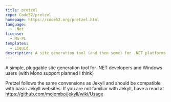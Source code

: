```yaml
---
title: pretzel
repo: Code52/pretzel
homepage: https://code52.org/pretzel.html
language:
  - .Net
license:
  - MS-PL
templates:
  - Liquid
description: A site generation tool (and then some) for .NET platforms.
---
```


A simple, pluggable site generation tool for .NET developers and Windows users (with Mono support planned I think)

Pretzel follows the same convensions as Jekyll and should be compatible with basic Jekyll websites. If you are not familiar with Jekyll, have a read at https://github.com/mojombo/jekyll/wiki/Usage
